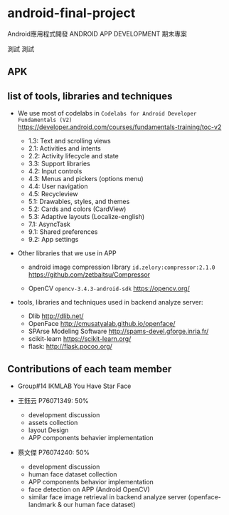 # android-final-project
Android應用程式開發 ANDROID APP DEVELOPMENT 期末專案

測試 測試


## APK



## list of tools, libraries and techniques 

* We use most of codelabs in `Codelabs for Android Developer Fundamentals (V2)` https://developer.android.com/courses/fundamentals-training/toc-v2
    * 1.3: Text and scrolling views
    * 2.1: Activities and intents
    * 2.2: Activity lifecycle and state
    * 3.3: Support libraries
    * 4.2: Input controls
    * 4.3: Menus and pickers (options menu)
    * 4.4: User navigation
    * 4.5: Recycleview
    * 5.1: Drawables, styles, and themes
    * 5.2: Cards and colors (CardView)
    * 5.3: Adaptive layouts (Localize-english)
    * 7.1: AsyncTask
    * 9.1: Shared preferences
    * 9.2: App settings

* Other libraries that we use in APP
    * android image compression library `id.zelory:compressor:2.1.0` https://github.com/zetbaitsu/Compressor

    * OpenCV `opencv-3.4.3-android-sdk` https://opencv.org/

* tools, libraries and techniques used in backend analyze server:
    * Dlib http://dlib.net/
    * OpenFace http://cmusatyalab.github.io/openface/
    * SPArse Modeling Software http://spams-devel.gforge.inria.fr/
    * scikit-learn https://scikit-learn.org/
    * flask: http://flask.pocoo.org/


## Contributions of each team member
* Group#14	IKMLAB	You Have Star Face
		
* 王鈺云 P76071349: 50% 
    * development discussion
    * assets collection 
    * layout Design
    * APP components behavier implementation

* 蔡文傑 P76074240: 50% 
    * development discussion
    * human face dataset collection
    * APP components behavior implementation
    * face detection on APP (Android OpenCV)
    * similar face image retrieval in backend analyze server (openface-landmark & our human face dataset)
